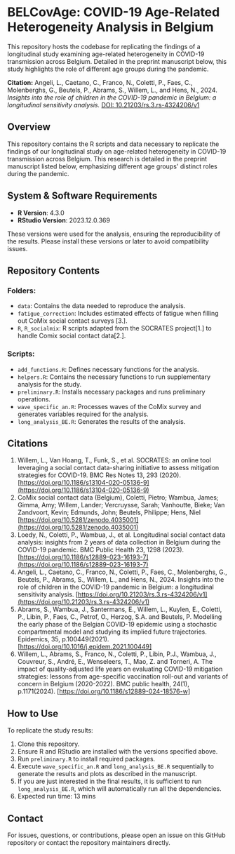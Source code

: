 # BELCovAge: COVID-19 Age-Related Heterogeneity Analysis in Belgium

This repository hosts the codebase for replicating the findings of a longitudinal study examining age-related heterogeneity in COVID-19 transmission across Belgium. Detailed in the preprint manuscript below, this study highlights the role of different age groups during the pandemic.

**Citation:**
Angeli, L., Caetano, C., Franco, N., Coletti, P., Faes, C., Molenberghs, G., Beutels, P., Abrams, S., Willem, L., and Hens, N., 2024. _Insights into the role of children in the COVID-19 pandemic in Belgium: a longitudinal sensitivity analysis._ [DOI: 10.21203/rs.3.rs-4324206/v1](https://doi.org/10.21203/rs.3.rs-4324206/v1)


## Overview
This repository contains the R scripts and data necessary to replicate the findings of our longitudinal study on age-related heterogeneity in COVID-19 transmission across Belgium. This research is detailed in the preprint manuscript listed below, emphasizing different age groups' distinct roles during the pandemic.

## System & Software Requirements
- **R Version**: 4.3.0
- **RStudio Version**: 2023.12.0.369

These versions were used for the analysis, ensuring the reproducibility of the results. Please install these versions or later to avoid compatibility issues.

## Repository Contents

### Folders:
- `data`: Contains the data needed to reproduce the analysis.
- `fatigue_correction`: Includes estimated effects of fatigue when filling out CoMix social contact surveys [3.].
- `R`, `R_socialmix`: R scripts adapted from the SOCRATES project[1.] to handle Comix social contact data[2.].

### Scripts:
- `add_functions.R`: Defines necessary functions for the analysis.
- `helpers.R`: Contains the necessary functions to run supplementary analysis for the study.
- `preliminary.R`: Installs necessary packages and runs preliminary operations.
- `wave_specific_an.R`: Processes waves of the CoMix survey and generates variables required for the analysis.
- `long_analysis_BE.R`: Generates the results of the analysis.

## Citations
1. Willem, L., Van Hoang, T., Funk, S., et al. SOCRATES: an online tool leveraging a social contact data-sharing initiative to assess mitigation strategies for COVID-19. BMC Res Notes 13, 293 (2020). [https://doi.org/10.1186/s13104-020-05136-9](https://doi.org/10.1186/s13104-020-05136-9)
2. CoMix social contact data (Belgium), Coletti, Pietro; Wambua, James; Gimma, Amy; Willem, Lander; Vercruysse, Sarah; Vanhoutte, Bieke; Van Zandvoort, Kevin; Edmunds, John; Beutels, Philippe; Hens, Niel [https://doi.org/10.5281/zenodo.4035001](https://doi.org/10.5281/zenodo.4035001)
3. Loedy, N., Coletti, P., Wambua, J., et al. Longitudinal social contact data analysis: insights from 2 years of data collection in Belgium during the COVID-19 pandemic. BMC Public Health 23, 1298 (2023). [https://doi.org/10.1186/s12889-023-16193-7](https://doi.org/10.1186/s12889-023-16193-7)
4. Angeli, L., Caetano, C., Franco, N., Coletti, P., Faes, C., Molenberghs, G., Beutels, P., Abrams, S., Willem, L., and Hens, N., 2024. Insights into the role of children in the COVID-19 pandemic in Belgium: a longitudinal sensitivity analysis. [https://doi.org/10.21203/rs.3.rs-4324206/v1](https://doi.org/10.21203/rs.3.rs-4324206/v1)
5. Abrams, S., Wambua, J., Santermans, E., Willem, L., Kuylen, E., Coletti, P., Libin, P., Faes, C., Petrof, O., Herzog, S.A. and Beutels, P. Modelling the early phase of the Belgian COVID-19 epidemic using a stochastic compartmental model and studying its implied future trajectories. Epidemics, 35, p.100449(2021).
[https://doi.org/10.1016/j.epidem.2021.100449]
6. Willem, L., Abrams, S., Franco, N., Coletti, P., Libin, P.J., Wambua, J., Couvreur, S., André, E., Wenseleers, T., Mao, Z. and Torneri, A. The impact of quality-adjusted life years on evaluating COVID-19 mitigation strategies: lessons from age-specific vaccination roll-out and variants of concern in Belgium (2020-2022). BMC public health, 24(1), p.1171(2024).
[https://doi.org/10.1186/s12889-024-18576-w]

## How to Use
To replicate the study results:
1. Clone this repository.
2. Ensure R and RStudio are installed with the versions specified above.
3. Run `preliminary.R` to install required packages.
4. Execute `wave_specific_an.R` and `long_analysis_BE.R` sequentially to generate the results and plots as described in the manuscript.
5. If you are just interested in the final results, it is sufficient to run `long_analysis_BE.R`, which will automatically run all the dependencies.
6. Expected run time: 13 mins
## Contact
For issues, questions, or contributions, please open an issue on this GitHub repository or contact the repository maintainers directly.

